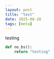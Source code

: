 ```yaml
---
layout: post
title: "test"
date: 2025-08-20
tags: [meta]
---
```


testing

```python
def no_bs():
    return "testing"
